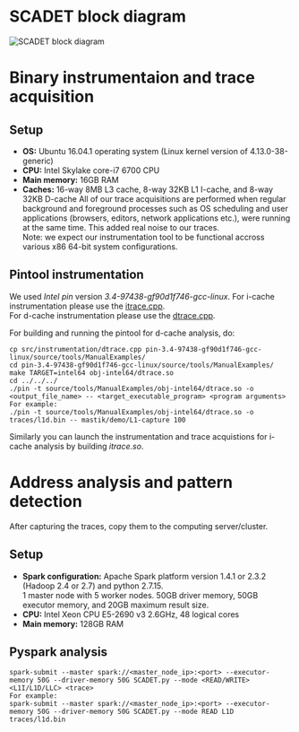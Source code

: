 # SCADET block diagram
![SCADET block diagram](https://github.com/sabbaghm/SCADET/blob/master/figures/SCADET_BD.png)
# Binary instrumentaion and trace acquisition
## Setup
* **OS:** Ubuntu 16.04.1 operating system (Linux kernel version of 4.13.0-38-generic)
* **CPU:** Intel Skylake core-i7 6700 CPU
* **Main memory:** 16GB RAM
* **Caches:** 16-way 8MB L3 cache, 8-way 32KB L1 I-cache, and 8-way 32KB D-cache
All of our trace acquisitions are performed when regular background and foreground processes such as OS scheduling and user applications (browsers, editors, network applications etc.), were running at the same time. This added real noise to our traces.<br /> 
Note: we expect our instrumentation tool to be functional accross various x86 64-bit system configurations.
## Pintool instrumentation
We used *Intel pin* version *3.4-97438-gf90d1f746-gcc-linux*. 
For i-cache instrumentation please use the [itrace.cpp](https://github.com/sabbaghm/SCADET/blob/master/src/instrumentation/itrace.cpp).<br /> 
For d-cache instrumentation please use the [dtrace.cpp](https://github.com/sabbaghm/SCADET/blob/master/src/instrumentation/dtrace.cpp).<br /> 

For building and running the pintool for d-cache analysis, do:
```shell
cp src/instrumentation/dtrace.cpp pin-3.4-97438-gf90d1f746-gcc-linux/source/tools/ManualExamples/
cd pin-3.4-97438-gf90d1f746-gcc-linux/source/tools/ManualExamples/
make TARGET=intel64 obj-intel64/dtrace.so
cd ../../../
./pin -t source/tools/ManualExamples/obj-intel64/dtrace.so -o <output_file_name> -- <target_executable_program> <program arguments>
For example:
./pin -t source/tools/ManualExamples/obj-intel64/dtrace.so -o traces/l1d.bin -- mastik/demo/L1-capture 100
```

Similarly you can launch the instrumentation and trace acquistions for i-cache analysis by building *itrace.so*.

# Address analysis and pattern detection
After capturing the traces, copy them to the computing server/cluster.
## Setup
* **Spark configuration:** 
Apache Spark platform version 1.4.1 or 2.3.2 (Hadoop 2.4 or 2.7) and python 2.7.15.<br /> 
1 master node with 5 worker nodes. 50GB driver memory, 50GB executor memory, and 20GB maximum result size.
* **CPU:** Intel Xeon CPU E5-2690 v3 2.6GHz, 48 logical cores
* **Main memory:** 128GB RAM
## Pyspark analysis
```shell
spark-submit --master spark://<master_node_ip>:<port> --executor-memory 50G --driver-memory 50G SCADET.py --mode <READ/WRITE> <L1I/L1D/LLC> <trace>
For example:
spark-submit --master spark://<master_node_ip>:<port> --executor-memory 50G --driver-memory 50G SCADET.py --mode READ L1D traces/l1d.bin
```
